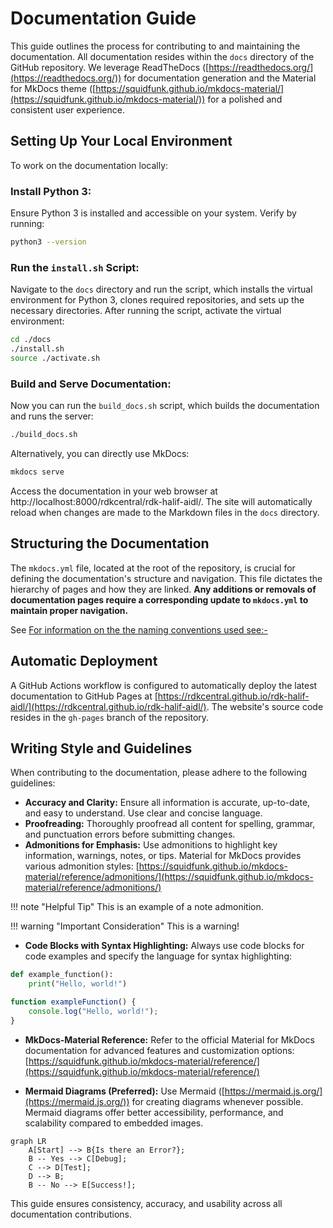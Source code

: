 # Documentation Guide

This guide outlines the process for contributing to and maintaining the documentation. All documentation resides within the `docs` directory of the GitHub repository. We leverage ReadTheDocs ([https://readthedocs.org/](https://readthedocs.org/)) for documentation generation and the Material for MkDocs theme ([https://squidfunk.github.io/mkdocs-material/](https://squidfunk.github.io/mkdocs-material/)) for a polished and consistent user experience.

## Setting Up Your Local Environment

To work on the documentation locally:

### **Install Python 3:**

Ensure Python 3 is installed and accessible on your system. Verify by running:

```bash
python3 --version
```

### **Run the ****`install.sh`**** Script:**

Navigate to the `docs` directory and run the script, which installs the virtual environment for Python 3, clones required repositories, and sets up the necessary directories.
After running the script, activate the virtual environment:

```bash
cd ./docs
./install.sh
source ./activate.sh
```

### **Build and Serve Documentation:**

Now you can run the `build_docs.sh` script, which builds the documentation and runs the server:

```bash
./build_docs.sh
```

Alternatively, you can directly use MkDocs:

```bash
mkdocs serve
```

Access the documentation in your web browser at http://localhost:8000/rdkcentral/rdk-halif-aidl/. The site will automatically reload when changes are made to the Markdown files in the `docs` directory.

## Structuring the Documentation

The `mkdocs.yml` file, located at the root of the repository, is crucial for defining the documentation's structure and navigation. This file dictates the hierarchy of pages and how they are linked. **Any additions or removals of documentation pages require a corresponding update to ****`mkdocs.yml`**** to maintain proper navigation.**

See [For information on the the naming conventions used see:-](./hal_naming_conventions.md)

## Automatic Deployment

A GitHub Actions workflow is configured to automatically deploy the latest documentation to GitHub Pages at [https://rdkcentral.github.io/rdk-halif-aidl/](https://rdkcentral.github.io/rdk-halif-aidl/). The website's source code resides in the `gh-pages` branch of the repository.

## Writing Style and Guidelines

When contributing to the documentation, please adhere to the following guidelines:

- **Accuracy and Clarity:** Ensure all information is accurate, up-to-date, and easy to understand. Use clear and concise language.
- **Proofreading:** Thoroughly proofread all content for spelling, grammar, and punctuation errors before submitting changes.
- **Admonitions for Emphasis:** Use admonitions to highlight key information, warnings, notes, or tips. Material for MkDocs provides various admonition styles: [https://squidfunk.github.io/mkdocs-material/reference/admonitions/](https://squidfunk.github.io/mkdocs-material/reference/admonitions/)

!!! note "Helpful Tip"
    This is an example of a note admonition.

!!! warning "Important Consideration"
    This is a warning!

- **Code Blocks with Syntax Highlighting:** Always use code blocks for code examples and specify the language for syntax highlighting:

```python
def example_function():
    print("Hello, world!")
```

```javascript
function exampleFunction() {
    console.log("Hello, world!");
}
```

- **MkDocs-Material Reference:** Refer to the official Material for MkDocs documentation for advanced features and customization options: [https://squidfunk.github.io/mkdocs-material/reference/](https://squidfunk.github.io/mkdocs-material/reference/)

- **Mermaid Diagrams (Preferred):** Use Mermaid ([https://mermaid.js.org/](https://mermaid.js.org/)) for creating diagrams whenever possible. Mermaid diagrams offer better accessibility, performance, and scalability compared to embedded images.

```mermaid
graph LR
    A[Start] --> B{Is there an Error?};
    B -- Yes --> C[Debug];
    C --> D[Test];
    D --> B;
    B -- No --> E[Success!];
```

This guide ensures consistency, accuracy, and usability across all documentation contributions.

